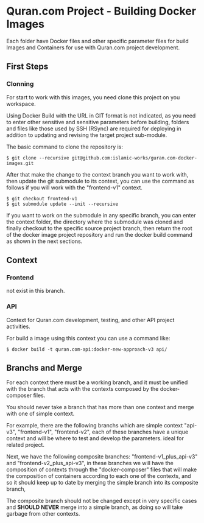 Quran.com Project - Building Docker Images
==========================================

Each folder have Docker files and other specific parameter files for build Images and Containers for use with Quran.com project development.

## First Steps

### Clonning 

For start to work with this images, you need clone this project on you workspace.

Using Docker Build with the URL in GIT format is not indicated, as you need to enter other sensitive and sensitive parameters before building, folders and files like those used by SSH (RSync) are required for deploying in addition to updating and revising the target project sub-module.

The basic command to clone the repository is:

```
$ git clone --recursive git@github.com:islamic-works/guran.com-docker-images.git
```

After that make the change to the context branch you want to work with, then update the git submodule to its context, you can use the command as follows if you will work with the "frontend-v1" context.

```
$ git checkout frontend-v1
$ git submodule update --init --recursive
```

If you want to work on the submodule in any specific branch, you can enter the context folder, the directory where the submodule was cloned and finally checkout to the specific source project branch, then return the root of the docker image project repository and run the docker build command as shown in the next sections.

## Context

### Frontend

not exist in this branch.

### API

Context for Quran.com development, testing, and other API project activities.

For build a image using this context you can use a command like:

```
$ docker build -t quran.com-api:docker-new-approach-v3 api/
```

## Branchs and Merge

For each context there must be a working branch, and it must be unified with the branch that acts with the contexts composed by the docker-composer files.

You should never take a branch that has more than one context and merge with one of simple context.

For example, there are the following branchs which are simple context "api-v3", "frontend-v1", "frontend-v2", each of these branches have a unique context and will be where to test and develop the parameters. ideal for related project.

Next, we have the following composite branches: "frontend-v1_plus_api-v3" and "frontend-v2_plus_api-v3", in these branches we will have the composition of contexts through the "docker-composer" files that will make the composition of containers according to each one of the contexts, and so it should keep up to date by merging the simple branch into its composite branch,

The composite branch should not be changed except in very specific cases and **SHOULD NEVER** merge into a simple branch, as doing so will take garbage from other contexts.
